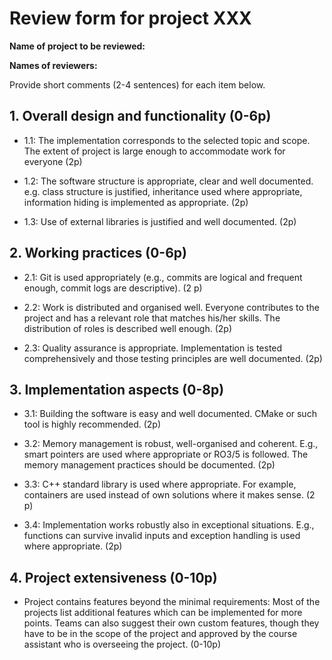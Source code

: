 # Review form for project XXX

**Name of project to be reviewed:**

**Names of reviewers:**

Provide short comments (2-4 sentences) for each item below.

## 1. Overall design and functionality (0-6p)

  * 1.1: The implementation corresponds to the selected topic and
scope. The extent of project is large enough to accommodate work for
everyone (2p)



  * 1.2: The software structure is appropriate, clear and well
documented. e.g. class structure is justified, inheritance used where
appropriate, information hiding is implemented as appropriate. (2p)



  * 1.3: Use of external libraries is justified and well documented. (2p)



## 2. Working practices (0-6p)

  * 2.1: Git is used appropriately (e.g., commits are logical and
frequent enough, commit logs are descriptive). (2 p)



  * 2.2: Work is distributed and organised well. Everyone contributes to
the project and has a relevant role that matches his/her skills. The
distribution of roles is described well enough. (2p)



  * 2.3: Quality assurance is appropriate. Implementation is tested
comprehensively and those testing principles are well documented. (2p)



## 3. Implementation aspects (0-8p)

  * 3.1: Building the software is easy and well documented. CMake or
such tool is highly recommended. (2p)



  * 3.2: Memory management is robust, well-organised and
coherent. E.g., smart pointers are used where appropriate or RO3/5 is
followed. The memory management practices should be documented. (2p)



  * 3.3: C++ standard library is used where appropriate. For example,
containers are used instead of own solutions where it makes sense. (2
p)



  * 3.4: Implementation works robustly also in exceptional
situations. E.g., functions can survive invalid inputs and exception
handling is used where appropriate. (2p)

## 4. Project extensiveness (0-10p)

  * Project contains features beyond the minimal requirements: Most of
the projects list additional features which can be implemented for
more points. Teams can also suggest their own custom features, though
they have to be in the scope of the project and approved by the course
assistant who is overseeing the project. (0-10p)
